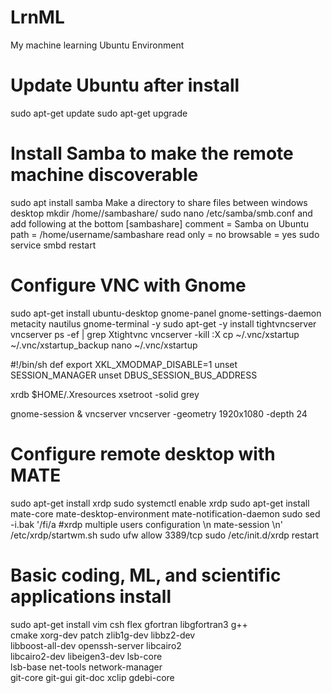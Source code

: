 # LrnML
My machine learning Ubuntu Environment

# Update Ubuntu after install

sudo apt-get update
sudo apt-get upgrade

# Install Samba to make the remote machine discoverable
sudo apt install samba
Make a directory to share files between windows desktop
mkdir /home/<username>/sambashare/
sudo nano /etc/samba/smb.conf
and add following at the bottom
[sambashare]
    comment = Samba on Ubuntu
    path = /home/username/sambashare
    read only = no
    browsable = yes
sudo service smbd restart    

# Configure VNC with Gnome
sudo apt-get install ubuntu-desktop gnome-panel gnome-settings-daemon metacity nautilus gnome-terminal -y
sudo apt-get -y install tightvncserver
vncserver
ps -ef | grep Xtightvnc
vncserver -kill :X 
cp ~/.vnc/xstartup ~/.vnc/xstartup_backup
nano ~/.vnc/xstartup

#!/bin/sh
def
export XKL_XMODMAP_DISABLE=1
unset SESSION_MANAGER
unset DBUS_SESSION_BUS_ADDRESS

xrdb $HOME/.Xresources
xsetroot -solid grey

gnome-session &
vncserver
vncserver -geometry 1920x1080 -depth 24



# Configure remote desktop with MATE
sudo apt-get install xrdp 
sudo systemctl enable xrdp
sudo apt-get install mate-core mate-desktop-environment mate-notification-daemon
sudo sed -i.bak '/fi/a #xrdp multiple users configuration \n mate-session \n' /etc/xrdp/startwm.sh
sudo ufw allow 3389/tcp
sudo /etc/init.d/xrdp restart

# Basic coding, ML, and scientific applications install
sudo apt-get install vim csh flex gfortran libgfortran3 g++ \
                     cmake xorg-dev patch zlib1g-dev libbz2-dev \
                     libboost-all-dev openssh-server libcairo2 \
                     libcairo2-dev libeigen3-dev lsb-core \
                     lsb-base net-tools network-manager \
                     git-core git-gui git-doc xclip gdebi-core
                     
